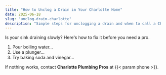 ```yaml
---
title: "How to Unclog a Drain in Your Charlotte Home"
date: 2025-06-18
slug: "unclog-drain-charlotte"
description: "Simple steps for unclogging a drain and when to call a Charlotte plumber."
---
```


Is your sink draining slowly? Here's how to fix it before you need a pro.

1. Pour boiling water...
2. Use a plunger...
3. Try baking soda and vinegar...

If nothing works, contact **Charlotte Plumbing Pros** at {{< param phone >}}.
